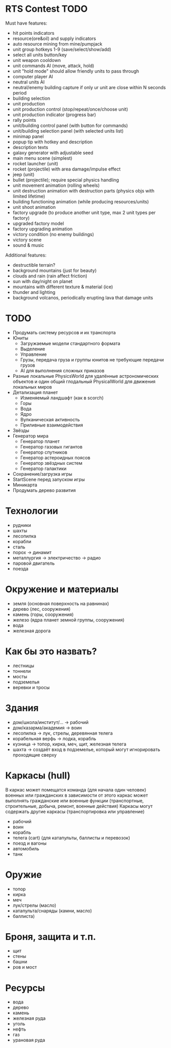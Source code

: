 # RTS Contest TODO
Must have features:
- hit points indicators
- resource(ore&oil) and supply indicators
- auto resource mining from mine/pumpjack
- unit group hotkeys 1-9 (save/select/show/add)
- select all units button/key
- unit weapon cooldown
- unit commands AI (move, attack, hold)
- unit "hold mode" should allow friendly units to pass through
- computer player AI
- neutral units AI
- neutral/enemy building capture if only ur unit are close within N seconds period
- building selection
- unit production
- unit production control (stop/repeat/once/choose unit)
- unit production indicator (progress bar)
- rally points
- unit/building control panel (with button for commands)
- unit/building selection panel (with selected units list)
- minimap panel
- popup tip with hotkey and description
- description texts
- galaxy generator with adjustable seed
- main menu scene (simplest)
- rocket launcher (unit)
- rocket (projectile) with area damage/impulse effect
- jeep (unit)
- bullet (projectile); require special physics handling
- unit movement animation (rolling wheels)
- unit destruction animation with destruction parts (physics objs with limited lifetime)
- building functioning animation (while producing resources/units)
- unit shoot animation
- factory upgrade (to produce another unit type, max 2 unit types per factory)
- upgraded factory model
- factory upgrading animation
- victory condition (no enemy buildings)
- victory scene
- sound & music

Additional features:
- destructible terrain?
- background mountains (just for beauty)
- clouds and rain (rain affect friction)
- sun with day/night on planet
- mountains with different texture & material (ice)
- thunder and lighting
- background volcanos, periodically erupting lava that damage units

# TODO
- Продумать систему ресурсов и их транспорта
- Юниты
  - Загружаемые модели стандартного формата
  - Выделение
  - Управление
  - Грузы, передача груза и группы юнитов не требующие передачи грузов
  - AI для выполнения сложных приказов
- Разные локальные PhysicsWorld для удалённые астрономических объектов и один общий глодальный PhysicalWorld для движения локальных миров
- Детализация планет
  - Изменяемый ландшафт (как в scorch)
  - Горы
  - Вода
  - Ядро
  - Вулканическая активность
  - Приливные взаимодействия
- Звёзды
- Генератор мира
  - Генератор планет
  - Генератор газовых гигантов
  - Генератор спутников
  - Генератор астероидных поясов
  - Генератор звёздных систем
  - Генератор галактики
- Сохранение/загрузка игры
- StartScene перед запуском игры
- Миникарта
- Продумать дерево развития

# Технологии
- рудники
- шахты
- лесопилка
- корабли
- сталь
- порох -> динамит
- металлургия -> электричество -> радио
- паровой двигатель
- поезда

# Окружение и материалы
- земля (основная поверхность на равнинах)
- дерево (лес, сооружения)
- камень (горы, сооружения)
- железо (ядра планет земной группы, сооружения)
- вода
- железная дорога

# Как бы это назвать?
- лестницы
- тоннели
- мосты
- подземелья
- веревки и тросы

# Здания
- дом/школа/институт/... -> рабочий
- дом/казарма/академия -> воин
- лесопилка -> лук, стрелы, деревянная телега
- корабельная верфь -> лодка, корабль
- кузница -> топор, кирка, меч, щит, железная телега
- шахта -> создаёт вход в подземелье, который могут игнорировать проходящие сверху

# Каркасы (hull)
В каркас может помещатся команда (для начала один человек) военных или гражданских
в зависимости от этого каркас может выполнять гражданские или военные функции
(транспортные, строительные, добыча, ремонт, военные действия)
Каркасы могут содержать другие каркасы (транспортировка или управление)
- рабочий
- воин
- корабль
- телега (cart) (для катапульты, баллисты и перевозок)
- поезд и вагоны
- автомобиль
- танк

# Оружие
- топор
- кирка
- меч
- лук/стрелы (масло)
- катапульта/снаряды (камни, масло)
- баллиста)

# Броня, защита и т.п.
- щит
- стены
- башни
- ров и мост

# Ресурсы
- вода
- дерево
- камень
- железная руда
- уголь
- нефть
- газ
- урановая руда
